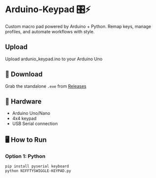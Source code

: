 # Arduino-Keypad 🎛️⚡
Custom macro pad powered by Arduino + Python. Remap keys, manage profiles, and automate workflows with style.

## Upload
Upload ardunio_keypad.ino to your Arduino Uno

## 🚀 Download
Grab the standalone `.exe` from [Releases](https://github.com/YOUR_USERNAME/NifftySwiggle-Keypad/releases)

## 🧰 Hardware
- Arduino Uno/Nano
- 4x4 keypad
- USB Serial connection

## 🖥️ How to Run
### Option 1: Python
```bash
pip install pyserial keyboard
python NIFFTYSWIGGLE-KEYPAD.py
